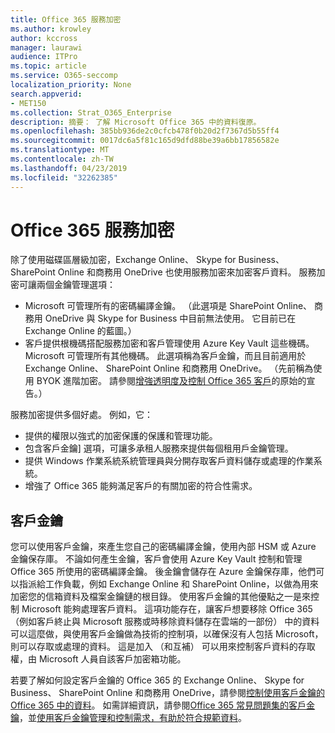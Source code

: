 ```yaml
---
title: Office 365 服務加密
ms.author: krowley
author: kccross
manager: laurawi
audience: ITPro
ms.topic: article
ms.service: O365-seccomp
localization_priority: None
search.appverid:
- MET150
ms.collection: Strat_O365_Enterprise
description: 摘要： 了解 Microsoft Office 365 中的資料復原。
ms.openlocfilehash: 385bb936de2c0cfcb478f0b20d2f7367d5b55ff4
ms.sourcegitcommit: 0017dc6a5f81c165d9dfd88be39a6bb17856582e
ms.translationtype: MT
ms.contentlocale: zh-TW
ms.lasthandoff: 04/23/2019
ms.locfileid: "32262385"
---
```

# <a name="office-365-service-encryption"></a>Office 365 服務加密

除了使用磁碟區層級加密，Exchange Online、 Skype for Business、 SharePoint Online 和商務用 OneDrive 也使用服務加密來加密客戶資料。 服務加密可讓兩個金鑰管理選項：
- Microsoft 可管理所有的密碼編譯金鑰。 （此選項是 SharePoint Online、 商務用 OneDrive 與 Skype for Business 中目前無法使用。 它目前已在 Exchange Online 的藍圖。）
- 客戶提供根機碼搭配服務加密和客戶管理使用 Azure Key Vault 這些機碼。 Microsoft 可管理所有其他機碼。 此選項稱為客戶金鑰，而且目前適用於 Exchange Online、 SharePoint Online 和商務用 OneDrive。 （先前稱為使用 BYOK 進階加密。 請參閱[增強透明度及控制 Office 365 客戶](http://blogs.office.com/2015/04/21/enhancing-transparency-and-control-for-office-365-customers/)的原始的宣告。）

服務加密提供多個好處。 例如，它：
- 提供的權限以強式的加密保護的保護和管理功能。
- 包含客戶金鑰] 選項，可讓多承租人服務來提供每個租用戶金鑰管理。
- 提供 Windows 作業系統系統管理員與分開存取客戶資料儲存或處理的作業系統。
- 增強了 Office 365 能夠滿足客戶的有關加密的符合性需求。

## <a name="customer-key"></a>客戶金鑰
您可以使用客戶金鑰，來產生您自己的密碼編譯金鑰，使用內部 HSM 或 Azure 金鑰保存庫。 不論如何產生金鑰，客戶會使用 Azure Key Vault 控制和管理 Office 365 所使用的密碼編譯金鑰。 後金鑰會儲存在 Azure 金鑰保存庫，他們可以指派給工作負載，例如 Exchange Online 和 SharePoint Online，以做為用來加密您的信箱資料及檔案金鑰鏈的根目錄。
使用客戶金鑰的其他優點之一是來控制 Microsoft 能夠處理客戶資料。 這項功能存在，讓客戶想要移除 Office 365 （例如客戶終止與 Microsoft 服務或時移除資料儲存在雲端的一部份） 中的資料可以這麼做，與使用客戶金鑰做為技術的控制項，以確保沒有人包括 Microsoft，則可以存取或處理的資料。 這是加入 （和互補） 可以用來控制客戶資料的存取權，由 Microsoft 人員自該客戶加密箱功能。

若要了解如何設定客戶金鑰的 Office 365 的 Exchange Online、 Skype for Business、 SharePoint Online 和商務用 OneDrive，請參閱[控制使用客戶金鑰的 Office 365 中的資料](https://support.office.com/article/Controlling-your-data-in-Office-365-using-Customer-Key-f2cd475a-e592-46cf-80a3-1bfb0fa17697)。 如需詳細資訊，請參閱[Office 365 常見問題集的客戶金鑰](https://support.office.com/article/Customer-Key-for-Office-365-FAQ-41ae293a-bd5c-4083-acd8-e1a2b4329da6)，並[使用客戶金鑰管理和控制需求，有助於符合規範資料](https://techcommunity.microsoft.com/t5/Microsoft-Ignite-Content-2017/Manage-and-control-your-data-to-help-meet-compliance-needs-with/td-p/117580)。
